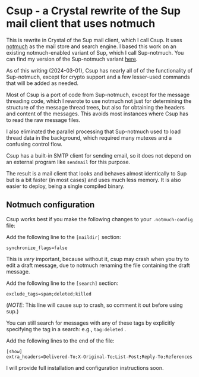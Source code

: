 # Csup - a Crystal rewrite of the Sup mail client that uses notmuch

This is rewrite in Crystal of the Sup mail client, which I call Csup.
It uses [notmuch](https://notmuchmail.org/)
as the mail store and search engine.  I based this work on an
existing notmuch-enabled variant of Sup, which I call Sup-notmuch.
You can find my version of the Sup-notmuch variant
[here](https://www.bloovis.com/cgit/sup-notmuch/).

As of this writing (2024-03-01), Csup has nearly all of of the
functionality of Sup-notmuch, except for crypto support and a few
lesser-used commands that will be added as needed.

Most of Csup is a port of code from Sup-notmuch, except for the
message threading code, which I rewrote to use notmuch not just for
determining the structure of the message thread trees, but also for
obtaining the headers and content of the messages.  This avoids most
instances where Csup has to read the raw message files.

I also eliminated the parallel processing that Sup-notmuch used to load thread
data in the background, which required many mutexes and a confusing control flow.

Csup has a built-in SMTP client for sending email,
so it does not depend on an external program like `sendmail`
for this purpose.

The result is a mail client that looks and behaves almost identically
to Sup but is a bit faster (in most cases) and uses much less memory.  It is also
easier to deploy, being a single compiled binary.

## Notmuch configuration

Csup works best if you make the following changes to your `.notmuch-config` file:

Add the following line to the `[maildir]` section:

    synchronize_flags=false

This is *very* important, because without it, csup may crash when you
try to edit a draft message, due to notmuch renaming the file containing
the draft message.

Add the following line to the `[search]` section:

    exclude_tags=spam;deleted;killed

(*NOTE*: This line will cause sup to crash, so comment it out before using sup.)

You can still search for messages with any of these tags by explicitly specifying
the tag in a search: e.g., `tag:deleted` .

Add the following lines to the end of the file:

    [show]
    extra_headers=Delivered-To;X-Original-To;List-Post;Reply-To;References

I will provide full installation and configuration instructions soon.
